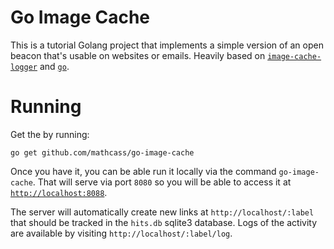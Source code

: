 # Go Image Cache

This is a tutorial Golang project that implements a simple version of an open
beacon that's usable on websites or emails. Heavily based on
[`image-cache-logger`](https://github.com/kale/image-cache-logger) and
[`go`](https://github.com/kellegous/go). 

# Running

Get the by running:

```
go get github.com/mathcass/go-image-cache
```

Once you have it, you can be able run it locally via the command
`go-image-cache`. That will serve via port `8080` so you will be able to access
it at [`http://localhost:8088`](http://localhost:8080).

The server will automatically create new links at `http://localhost/:label` that
should be tracked in the `hits.db` sqlite3 database. Logs of the activity are
available by visiting `http://localhost/:label/log`. 
